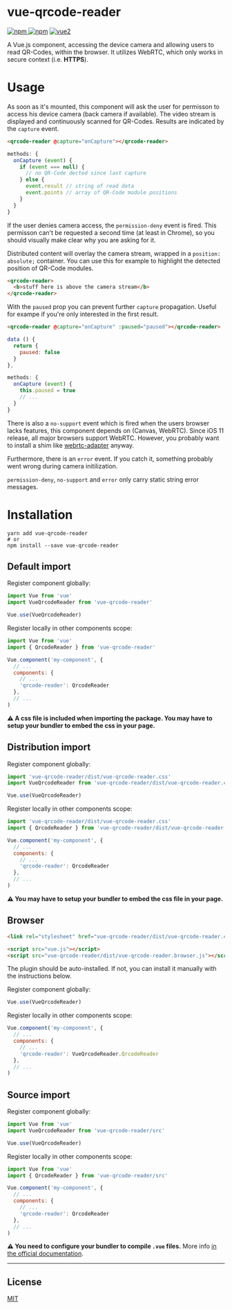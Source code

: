 # vue-qrcode-reader

[![npm](https://img.shields.io/npm/v/vue-qrcode-reader.svg) ![npm](https://img.shields.io/npm/dm/vue-qrcode-reader.svg)](https://www.npmjs.com/package/vue-qrcode-reader)
[![vue2](https://img.shields.io/badge/vue-2.x-brightgreen.svg)](https://vuejs.org/)

A Vue.js component, accessing the device camera and allowing users to read QR-Codes, within the browser. It utilizes WebRTC, which only works in secure context (i.e. **HTTPS**). 

# Usage

As soon as it's mounted, this component will ask the user for permisson to access his device camera (back camera if available). The video stream is displayed and continuously scanned for QR-Codes. Results are indicated by the `capture` event.

```html
<qrcode-reader @capture="onCapture"></qrcode-reader>
```
```javascript
methods: {
  onCapture (event) {
    if (event === null) {
      // no QR-Code dected since last capture
    } else {
      event.result // string of read data 
      event.points // array of QR-Code module positions 
    }
  }
}
```
If the user denies camera access, the `permission-deny` event is fired. This permisson can't be requested a second time (at least in Chrome), so you should visually make clear why you are asking for it.

Distributed content will overlay the camera stream, wrapped in a `position: absolute;` container. You can use this for example to highlight the detected position of QR-Code modules. 

```html
<qrcode-reader>
  <b>stuff here is above the camera stream</b>
</qrcode-reader>
```

With the `paused` prop you can prevent further `capture` propagation. Useful for exampe if you're only interested in the first result.
```html
<qrcode-reader @capture="onCapture" :paused="paused"></qrcode-reader>
```
```javascript
data () {
  return {
    paused: false
  }
},

methods: { 
  onCapture (event) {
    this.paused = true
    // ...
  }
}
```
There is also a `no-support` event which is fired when the users browser lacks features, this component depends on (Canvas, WebRTC). Since iOS 11 release, all major browsers support WebRTC. However, you probably want to install a shim like [webrtc-adapter](https://github.com/webrtc/adapter) anyway.

Furthermore, there is an `error` event. If you catch it, something probably went wrong during camera initilization. 

`permission-deny`, `no-support` and `error` only carry static string error messages.


# Installation

```
yarn add vue-qrcode-reader
# or
npm install --save vue-qrcode-reader
```

## Default import

Register component globally:

```javascript
import Vue from 'vue'
import VueQrcodeReader from 'vue-qrcode-reader'

Vue.use(VueQrcodeReader)
```

Register locally in other components scope:

```javascript
import Vue from 'vue'
import { QrcodeReader } from 'vue-qrcode-reader'

Vue.component('my-component', {
  // ...
  components: {
    // ...
    'qrcode-reader': QrcodeReader
  },
  // ...
)
```

**⚠️ A css file is included when importing the package. You may have to setup your bundler to embed the css in your page.**

## Distribution import

Register component globally:

```javascript
import 'vue-qrcode-reader/dist/vue-qrcode-reader.css'
import VueQrcodeReader from 'vue-qrcode-reader/dist/vue-qrcode-reader.common'

Vue.use(VueQrcodeReader)
```

Register locally in other components scope:

```javascript
import 'vue-qrcode-reader/dist/vue-qrcode-reader.css'
import { QrcodeReader } from 'vue-qrcode-reader/dist/vue-qrcode-reader.common'

Vue.component('my-component', {
  // ...
  components: {
    // ...
    'qrcode-reader': QrcodeReader
  },
  // ...
)
```

**⚠️ You may have to setup your bundler to embed the css file in your page.**

## Browser

```html
<link rel="stylesheet" href="vue-qrcode-reader/dist/vue-qrcode-reader.css"/>

<script src="vue.js"></script>
<script src="vue-qrcode-reader/dist/vue-qrcode-reader.browser.js"></script>
```

The plugin should be auto-installed. If not, you can install it manually with the instructions below.

Register component globally:

```javascript
Vue.use(VueQrcodeReader)
```

Register locally in other components scope:

```javascript
Vue.component('my-component', {
  // ...
  components: {
    // ...
    'qrcode-reader': VueQrcodeReader.QrcodeReader
  },
  // ...
)
```

## Source import

Register component globally:

```javascript
import Vue from 'vue'
import VueQrcodeReader from 'vue-qrcode-reader/src'

Vue.use(VueQrcodeReader)
```

Register locally in other components scope:

```javascript
import Vue from 'vue'
import { QrcodeReader } from 'vue-qrcode-reader/src'

Vue.component('my-component', {
  // ...
  components: {
    // ...
    'qrcode-reader': QrcodeReader
  },
  // ...
)
```

**⚠️ You need to configure your bundler to compile `.vue` files.** More info [in the official documentation](https://vuejs.org/v2/guide/single-file-components.html).

---

## License

[MIT](http://opensource.org/licenses/MIT)
